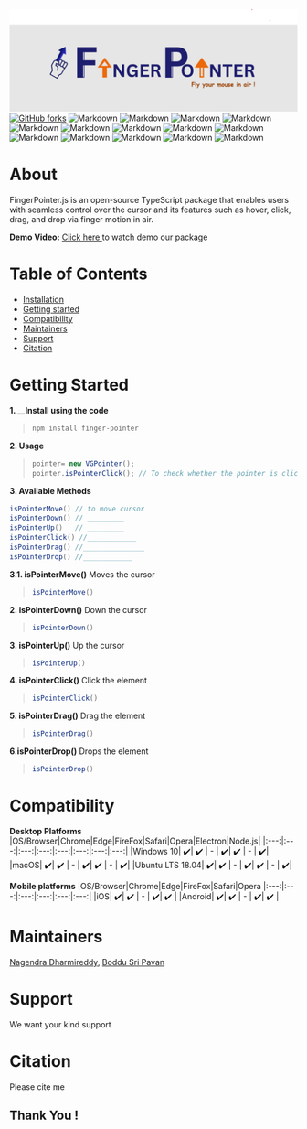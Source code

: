![plot](./src/assets/Banner.png)
[![GitHub forks](https://img.shields.io/github/forks/fefong/markdown_readme)](https://github.com/fefong/markdown_readme/network)
![Markdown](https://img.shields.io/badge/build-passing-brightgreen)
![Markdown](https://img.shields.io/badge/markdown-project-red)
![Markdown](https://img.shields.io/github/license/{learn-hunger}/{visual-gesture-events}.svg)
![Markdown](https://img.shields.io/github/realese/{learn-hunger}/{visual-gesture-events}.svg)
![Markdown](https://img.shields.io/github/downloads/{learn-hunger}/{visual-gesture-events}/total.svg)
![Markdown](https://img.shields.io/github/forks/{learn-hunger}/{visual-gesture-events}.svg)
![Markdown](https://img.shields.io/github/stars/{learn-hunger}/{visual-gesture-events}.svg)
![Markdown](https://img.shields.io/github/watchers/{learn-hunger}/{visual-gesture-events}.svg)
![Markdown](https://img.shields.io/github/followers/{learn-hunger}.svg?style=social&label=Follow&maxAge=2592000)
![Markdown](https://img.shields.io/github/issues/{learn-hunger}/{visual-gesture-events}.svg)
![Markdown](https://img.shields.io/github/issues-closed/{username}/{repo-name}.svg)
![Markdown](https://img.shields.io/github/issues-pr/{username}/{repo-name}.svg)
![Markdown](https://img.shields.io/github/issues-pr-closed/{username}/{repo-name}.svg)
![Markdown](https://img.shields.io/badge/Gmail-D14836?style=for-the-badge&logo=gmail&logoColor=white)

# About
FingerPointer.js is an open-source TypeScript package that enables users with seamless control over the cursor and its features such as hover, click, drag, and drop via finger motion in air.

**Demo Video:**
<a href="#"> Click here </a> to watch demo our package

# Table of Contents</h2>
- [Installation](#installation)
- [Getting started](#getting-started)
- [Compatibility](#compatibility)
- [Maintainers](#maintainers)
- [Support](#support)
- [Citation](#citation)
 

# Getting Started

**1. ________________Install using the code______________**
> ```java
> npm install finger-pointer
> ```
**2. Usage**
> ```java
> pointer= new VGPointer();
> pointer.isPointerClick(); // To check whether the pointer is clicked
> ```

**3. Available Methods**
```java
isPointerMove() // to move cursor
isPointerDown() // _________
isPointerUp()   // _________
isPointerClick() //____________
isPointerDrag() //_______________
isPointerDrop() //____________
 ```

**3.1. isPointerMove()**
Moves the cursor
>   ```java
> isPointerMove()
> ```
**2. isPointerDown()**
Down the cursor
>   ```java
> isPointerDown()
> ```
**3. isPointerUp()**
Up the cursor
>   ```java
> isPointerUp()
> ```
**4. isPointerClick()**
Click the element
>   ```java
> isPointerClick()
> ```
**5. isPointerDrag()**
Drag the element
>   ```java
> isPointerDrag()
> ```
**6.isPointerDrop()**
Drops the element
>```java
>isPointerDrop()
>```


# Compatibility

**Desktop Platforms**
|OS/Browser|Chrome|Edge|FireFox|Safari|Opera|Electron|Node.js|
|:---:|:---:|:---:|:---:|:---:|:---:|:---:|:---:|
|Windows 10| ✔️| ✔️ | - | ✔️| ✔️ | - | ✔️|
|macOS| ✔️| ✔️ | - | ✔️| ✔️ | - | ✔️|
|Ubuntu LTS 18.04| ✔️| ✔️ | - | ✔️| ✔️ | - | ✔️|

**Mobile platforms**
|OS/Browser|Chrome|Edge|FireFox|Safari|Opera
|:---:|:---:|:---:|:---:|:---:|:---:|
|iOS| ✔️| ✔️ | - | ✔️| ✔️ | 
|Android| ✔️| ✔️ | - | ✔️| ✔️ |

# Maintainers
<a href="https://www.linkedin.com/in/nagendra-dharmireddi-27a4651b1/">Nagendra Dharmireddy</a>, <a href= "https://www.linkedin.com/in/boddusripavan/"> Boddu Sri Pavan </a>

# Support
We want your kind support

# Citation
Please cite me 

## Thank You !
